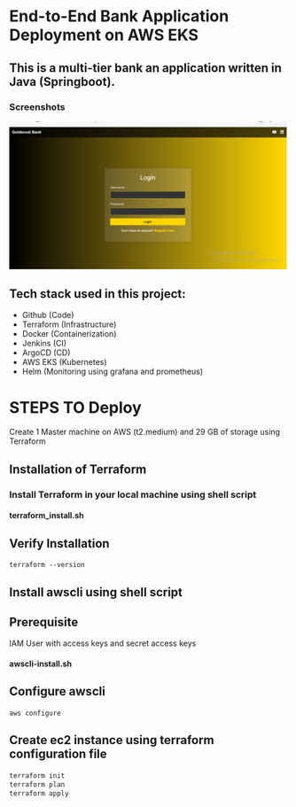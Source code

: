 
# End-to-End Bank Application Deployment on AWS EKS


## This is a multi-tier bank an application written in Java (Springboot).

### Screenshots

![App Screenshot](https://github.com/2604manishyadav/Bankapp/blob/86627cd7887c50fd3be7550a35dc65625a5bde15/springboot.PNG)

## Tech stack used in this project:

- Github (Code)  
- Terraform (Infrastructure)  
- Docker (Containerization)  
- Jenkins (CI)  
- ArgoCD (CD)  
- AWS EKS (Kubernetes)  
- Helm (Monitoring using grafana and prometheus)


# STEPS TO Deploy

Create 1 Master machine on AWS (t2.medium)    and 29 GB of storage using Terraform

## Installation of Terraform

### Install Terraform in your local machine using shell script
 
#### terraform_install.sh 

## Verify Installation

    terraform --version

## Install awscli using shell script

## Prerequisite
IAM User with access keys and secret access keys

#### awscli-install.sh

## Configure awscli

    aws configure

## Create ec2 instance using terraform configuration file

    terraform init 
    terraform plan  
    terraform apply









